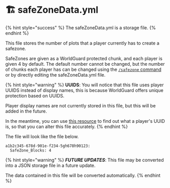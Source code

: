 # 🏗 safeZoneData.yml

{% hint style="success" %}
The safeZoneData.yml is a storage file.
{% endhint %}

This file stores the number of plots that a player currently has to create a safezone.

SafeZones are given as a WorldGuard protected chunk, and each player is given 4 by default. The default number cannot be changed, but the number of chunks each player has can be changed using the [`/safezone` command](../commands/safezone/) or by directly editing the safeZoneData.yml file.

{% hint style="warning" %}
**UUIDS**: You will notice that this file uses player UUIDS instead of display names, this is because WorldGuard offers unique protection based on UUIDS.

Player display names are not currently stored in this file, but this will be added in the future.

In the meantime, you can use [this resource](https://mcuuid.net/) to find out what a player's UUID is, so that you can alter this file accurately.
{% endhint %}

The file will look like the file below.

```
a1b2c345-678d-901e-f234-5gh678h90123:
  SafeZone_Blocks: 4
```

{% hint style="warning" %}
_**FUTURE UPDATES**_: This file may be converted into a JSON storage file in a future update.&#x20;

The data contained in this file will be converted automatically.
{% endhint %}
